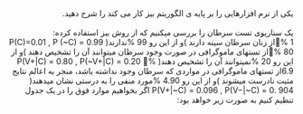 <div dir="rtl">
یکی از نرم افزارهایی را بر پایه ی الگوریتم بیز کار می کند را شرح دهید.
</div>
<br/>
<div dir="rtl">
  یک سناریوی تست سرطان را بررسی میکنیم که از روش بیز استفاده کرده:
<br/>
% 1از زنان سرطان سینه دارند )و از این رو 99 %ندارند(
P(C)=0.01 , P (~C) = 0.99
% 80از تستهای ماموگرافی در صورت وجود سرطان میتوانند آن را تشخیص دهند )و از این رو 20 %نمیتوانند آن را 
تشخیص دهند(
P(V+|C) = 0.80 , P(~V+|C) = 0.20
% 6.9از تستهای ماموگرافی در مواردی که سرطان وجود نداشته باشد، منجر به اعالم نتایج مثبت نادرست میشوند )و 
از این رو 4.90 %مورد منفی را به درستی نشان میدهند(
P(V+|~C) = 0.096 , P(V−|~C) = 0. 904 
اگر بخواهیم موارد فوق را در یک جدول تنظیم کنیم به صورت زیر خواهد بود:
</div>